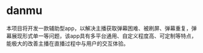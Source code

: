 # danmu
本项目将开发一款辅助型app，以解决主播获取弹幕困难、被刷屏、弹幕重复，弹幕展现形式单一等问题，该app具有多平台通用、自定义程度高、可定制等特点，能极大的改善主播在直播过程中与用户的交互体验。 

